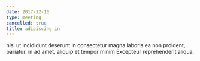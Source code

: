 ```yaml
---
date: 2017-12-16
type: meeting
cancelled: true
title: adipiscing in
---
```

nisi ut incididunt deserunt in consectetur magna laboris ea non proident, pariatur. in ad amet, aliquip et tempor minim Excepteur reprehenderit aliqua.